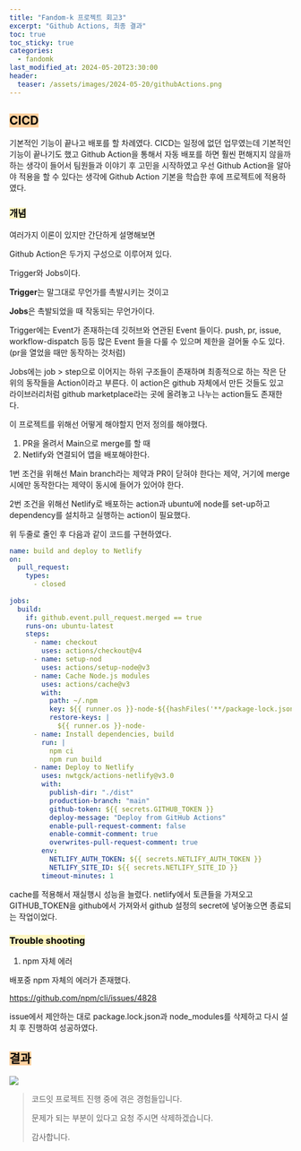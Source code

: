 ```yaml
---
title: "Fandom-k 프로젝트 회고3"
excerpt: "Github Actions, 최종 결과"
toc: true
toc_sticky: true
categories:
  - fandomk
last_modified_at: 2024-05-20T23:30:00
header:
  teaser: /assets/images/2024-05-20/githubActions.png
---
```

## <mark style="background: #FFB86CA6;">CICD</mark>

기본적인 기능이 끝나고 배포를 할 차례였다.
CICD는 일정에 없던 업무였는데 기본적인 기능이 끝나기도 했고
Github Action을 통해서 자동 배포를 하면 훨씬 편해지지 않을까 하는 생각이 들어서 팀원들과 이야기 후 고민을 시작하였고
우선 Github Action을 알아야 적용을 할 수 있다는 생각에 Github Action 기본을 학습한 후에 프로젝트에 적용하였다.

### <mark style="background: #FFF3A3A6;">개념</mark>

여러가지 이론이 있지만 간단하게 설명해보면

Github Action은 두가지 구성으로 이루어져 있다.

Trigger와 Jobs이다.

**Trigger**는 말그대로 무언가를 촉발시키는 것이고

**Jobs**은 촉발되었을 때 작동되는 무언가이다.

Trigger에는 Event가 존재하는데 깃허브와 연관된 Event 들이다.
push, pr, issue, workflow-dispatch 등등 많은 Event 들을 다룰 수 있으며 제한을 걸어둘 수도 있다. (pr을 열었을 때만 동작하는 것처럼)

Jobs에는 job > step으로 이어지는 하위 구조들이 존재하며 최종적으로 하는 작은 단위의 동작들을 Action이라고 부른다. 이 action은 github 자체에서 만든 것들도 있고 라이브러리처럼 github marketplace라는 곳에 올려놓고 나누는 action들도 존재한다.

이 프로젝트를 위해선 어떻게 해야할지 먼저 정의를 해야했다.

1. PR을 올려서 Main으로 merge를 할 때
2. Netlify와 연결되어 앱을 배포해야한다.
   
1번 조건을 위해선 Main branch라는 제약과 PR이 닫혀야 한다는 제약, 거기에 merge시에만 동작한다는 제약이 동시에 들어가 있어야 한다.
  
2번 조건을 위해선 Netlify로 배포하는 action과 ubuntu에 node를 set-up하고 dependency를 설치하고 실행하는 action이 필요했다.
  
위 두줄로 줄인 후 다음과 같이 코드를 구현하였다.
  
```yaml
name: build and deploy to Netlify
on:
  pull_request:
    types:
      - closed
  
jobs:
  build:
    if: github.event.pull_request.merged == true
    runs-on: ubuntu-latest
    steps:
      - name: checkout
        uses: actions/checkout@v4
      - name: setup-nod
        uses: actions/setup-node@v3
      - name: Cache Node.js modules
        uses: actions/cache@v3
        with:
          path: ~/.npm
          key: ${{ runner.os }}-node-${{hashFiles('**/package-lock.json')}}
          restore-keys: |
            ${{ runner.os }}-node-
      - name: Install dependencies, build
        run: |
          npm ci
          npm run build
      - name: Deploy to Netlify
        uses: nwtgck/actions-netlify@v3.0
        with:
          publish-dir: "./dist"
          production-branch: "main"
          github-token: ${{ secrets.GITHUB_TOKEN }}
          deploy-message: "Deploy from GitHub Actions"
          enable-pull-request-comment: false
          enable-commit-comment: true
          overwrites-pull-request-comment: true
        env:
          NETLIFY_AUTH_TOKEN: ${{ secrets.NETLIFY_AUTH_TOKEN }}
          NETLIFY_SITE_ID: ${{ secrets.NETLIFY_SITE_ID }}
        timeout-minutes: 1
```
  
cache를 적용해서 재실행시 성능을 늘렸다. netlify에서 토큰들을 가져오고 GITHUB_TOKEN을 github에서 가져와서 github 설정의 secret에 넣어놓으면 종료되는 작업이었다.

### <mark style="background: #FFF3A3A6;">Trouble shooting</mark>
  
1. npm 자체 에러
  
배포중 npm 자체의 에러가 존재했다.
  
https://github.com/npm/cli/issues/4828
  
issue에서 제안하는 대로 package.lock.json과 node_modules를 삭제하고 다시 설치 후 진행하여 성공하였다.

## <mark style="background: #FFB86CA6;">결과</mark>

<img src="https://codefug.github.io/assets/images/2024-05-20/githubActionResult.png" class="full"/>

>
> 코드잇 프로젝트 진행 중에 겪은 경험들입니다. 
> 
> 문제가 되는 부분이 있다고 요청 주시면 삭제하겠습니다.
> 
> 감사합니다.
> 